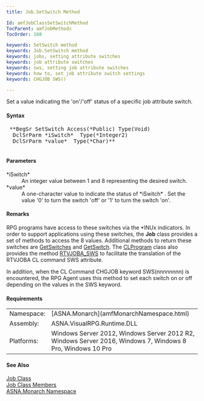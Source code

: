 ```yaml
---
title: Job.SetSwitch Method

Id: amfJobClassSetSwitchMethod
TocParent: amfJobMethods
TocOrder: 160

keywords: SetSwitch method
keywords: Job.SetSwitch method
keywords: jobs, setting attribute switches
keywords: job attribute switches
keywords: sws, setting job attribute switches
keywords: how to, set job attribute switch settings
keywords: CHGJOB SWS()

---
```


Set a value indicating the 'on'/'off' status of a specific job attribute switch.

#### Syntax
<pre class="prettyprint"> **BegSr SetSwitch Access(*Public) Type(Void)
  DclSrParm *iSwitch*  Type(*Integer2)
  DclSrParm *value*  Type(*Char)** 
      </pre>

#### Parameters
<dl>
        <dt>
 *iSwitch* 
        </dt>
        <dd>An integer value between 1 and 8 representing the
        desired switch.</dd>
        <dt>
 *value* 
        </dt>
        <dd>A one-character value to indicate the status of 
 *iSwitch* . Set the value '0' to turn the switch
        'off' or '1' to turn the switch 'on'.</dd>
</dl>

#### Remarks
RPG programs have access to these switches via the *INUx indicators. In order to support applications using these switches, the **Job** class provides a set of methods to access the 8 values. Additional methods to return these switches are [ GetSwitches](amfJobClassGetSwitchesMethod.html) and [ GetSwitch](amfJobClassGetSwitchMethod.html). The [ CLProgram](amfCLProgramClass.html) class also provides the method [ RTVJOBA_SWS](amfCLProgramClassRTVJOBA_SWSMethod.html) to facilitate the translation of the RTVJOBA CL command SWS attribute.

In addition, when the CL Command CHGJOB keyword SWS(nnnnnnnn) is encountered, the RPG Agent uses this method to set each switch on or off depending on the values in the SWS keyword. 
<!-- start -->

#### Requirements
<table class="dttable" cellspacing="0" cellpadding="4" width="60%">
           <colgroup>
            <col width="15%" style="font-weight:bold" />
            <col width="85%" />
          </colgroup>
          <tr>
            <td>Namespace:</td>
            <td>[ASNA.Monarch](amfMonarchNamespace.html)</td>
          </tr>
          <tr>
            <td>Assembly:</td>
            <td>ASNA.VisualRPG.Runtime.DLL</td>
          </tr>
         <tr>
            <td>Platforms:</td>
            <td> Windows Server 2012, Windows Server 2012 R2, Windows Server 2016, Windows 7, Windows 8 Pro, Windows 10 Pro</td>
         </tr>
</table>

<!-- end -->

#### See Also
[Job Class](amfJobClass.html) <br /> [Job Class Members](amfJobMembers.html) <br /> [ASNA.Monarch Namespace](amfMonarchNamespace.html) 
